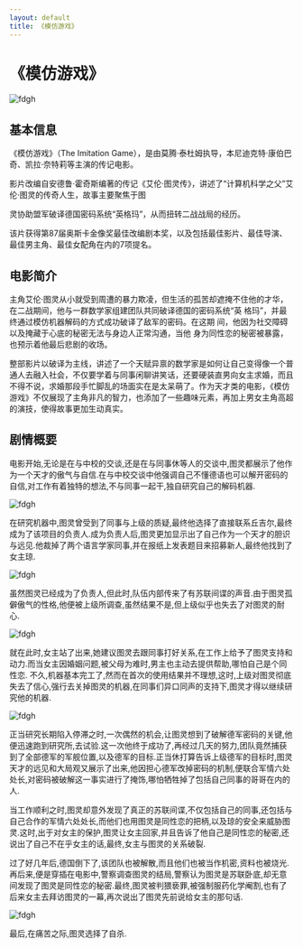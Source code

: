 ```yaml
---
layout: default
title: 《模仿游戏》
---
```


# 《模仿游戏》

![fdgh](http://www.people.com.cn/mediafile/pic/20170908/78/16807638039016465750.jpg)




## 基本信息

《模仿游戏》（The Imitation Game），是由莫腾·泰杜姆执导，本尼迪克特·康伯巴奇、凯拉·奈特莉等主演的传记电影。

影片改编自安德鲁·霍奇斯编著的传记《艾伦·图灵传》，讲述了“计算机科学之父”艾伦·图灵的传奇人生，故事主要聚焦于图

灵协助盟军破译德国密码系统“英格玛”，从而扭转二战战局的经历。

该片获得第87届奥斯卡金像奖最佳改编剧本奖，以及包括最佳影片、最佳导演、最佳男主角、最佳女配角在内的7项提名。

## 电影简介

主角艾伦·图灵从小就受到周遭的暴力欺凌，但生活的孤苦却遮掩不住他的才华，在二战期间，他与一群数学家组建团队共同破译德国的密码系统“英
格玛”，并最终通过模仿机器解码的方式成功破译了敌军的密码。在这期
间，他因为社交障碍以及掩藏于心底的秘密无法与身边人正常沟通，当他
身为同性恋的秘密被暴露，也预示着他最后悲剧的收场。

整部影片以破译为主线，讲述了一个天赋异禀的数学家是如何让自己变得像一个普通人去融入社会，不仅要学着与同事闲聊讲笑话，还要硬装直男向女主求婚，而且不得不说，求婚那段手忙脚乱的场面实在是太呆萌了。作为天才类的电影，《模仿游戏》不仅展现了主角非凡的智力，也添加了一些趣味元素，再加上男女主角高超的演技，使得故事更加生动真实。

## 剧情概要

电影开始,无论是在与中校的交谈,还是在与同事休等人的交谈中,图灵都展示了他作为一个天才的傲气与自信.在与中校交谈中他强调自己不懂德语也可以解开密码的自信,对工作有着独特的想法,不与同事一起干,独自研究自己的解码机器.

![fdgh](https://ss0.bdstatic.com/70cFuHSh_Q1YnxGkpoWK1HF6hhy/it/u=2209693924,1113231402&fm=26&gp=0.jpg)

在研究机器中,图灵曾受到了同事与上级的质疑,最终他选择了直接联系丘吉尔,最终成为了该项目的负责人.成为负责人后,图灵更加显示出了自己作为一个天才的胆识与远见.他裁掉了两个语言学家同事,并在报纸上发表题目来招募新人,最终他找到了女主琼. 

![fdgh](https://timgsa.baidu.com/timg?image&quality=80&size=b9999_10000&sec=1538883873007&di=13c3b9a4ab5e2ffec2ad289da9721ccd&imgtype=0&src=http%3A%2F%2Fimg31.mtime.cn%2Fmg%2F2015%2F07%2F22%2F163329.15196258.jpg)

虽然图灵已经成为了负责人,但此时,队伍内部传来了有苏联间谍的声音.由于图灵孤僻傲气的性格,他便被上级所调查,虽然结果不是,但上级似乎也失去了对图灵的耐心. 

![fdgh](http://img2.imgtn.bdimg.com/it/u=1793685898,2721753782&fm=26&gp=0.jpg)

就在此时,女主站了出来,她建议图灵去跟同事打好关系,在工作上给予了图灵支持和动力.而当女主因婚姻问题,被父母为难时,男主也主动去提供帮助,哪怕自己是个同性恋. 
不久,机器基本完工了,然而在首次的使用结果并不理想,这时,上级对图灵彻底失去了信心,强行去关掉图灵的机器,在同事们异口同声的支持下,图灵才得以继续研究他的机器. 

![fdgh](http://imgsrc.baidu.com/forum/w%3D580/sign=210fea27d70735fa91f04eb1ae510f9f/24739582d158ccbfe696fd061ad8bc3eb1354115.jpg)


正当研究长期陷入停滞之时,一次偶然的机会,让图灵想到了破解德军密码的关键,他便迅速跑到研究所,去试验.这一次他终于成功了,再经过几天的努力,团队竟然捕获到了全部德军的军舰位置,以及德军的目标.正当休打算告诉上级德军的目标时,图灵天才的远见和大局观又展示了出来,他因担心德军改掉密码的机制,便联合军情六处处长,对密码被破解这一事实进行了掩饰,哪怕牺牲掉了包括自己同事的哥哥在内的人. 

当工作顺利之时,图灵却意外发现了真正的苏联间谍,不仅包括自己的同事,还包括与自己合作的军情六处处长,而他们也用图灵是同性恋的把柄,以及琼的安全来威胁图灵.这时,出于对女主的保护,图灵让女主回家,并且告诉了他自己是同性恋的秘密,还说出了自己不在乎女主的话,最终,女主与图灵的关系破裂.

过了好几年后,德国倒下了,该团队也被解散,而且他们也被当作机密,资料也被烧光.再后来,便是穿插在电影中,警察调查图灵的结局,警察认为图灵是苏联卧底,却无意间发现了图灵是同性恋的秘密.最终,图灵被判猥亵罪,被强制服药化学阉割,也有了后来女主去拜访图灵的一幕,再次说出了图灵先前说给女主的那句话. 

![fdgh](https://timgsa.baidu.com/timg?image&quality=80&size=b9999_10000&sec=1538884196759&di=8ac884c931f718d768f35b85ac4cd222&imgtype=0&src=http%3A%2F%2Fi0.hexunimg.cn%2F2015-07-17%2F177622817.jpg)

最后,在痛苦之际,图灵选择了自杀.